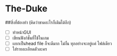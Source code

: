 # The-Duke
##สิ่งที่ต้องทำ (คิดว่าขาดอะไรก็เติมได้อีก) <br>
- [ ] ทำหน้าGUI<br>
- [ ] เขียนฟังก์ชั่นที่ใช้ในเกม<br>
- [ ] เเยกเป็นhead file ก็จะดีมาก ไม่งั้น ทุกอย่างจะอยู่เเค่ ไฟล์เดียว<br>
- [ ] ใส่รายละเอียดตัวละคร<br>